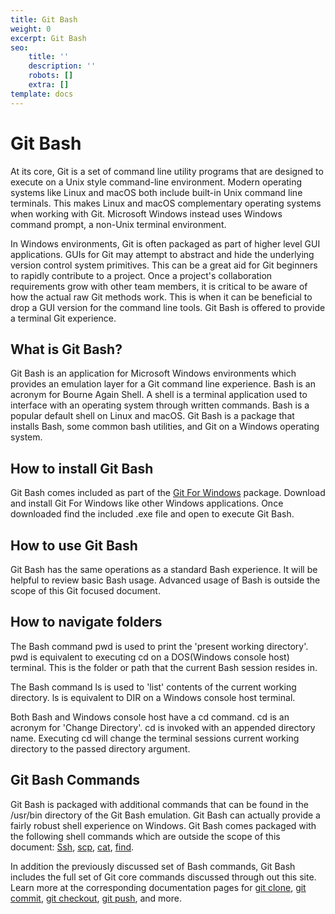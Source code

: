 ```yaml
---
title: Git Bash
weight: 0
excerpt: Git Bash
seo:
    title: ''
    description: ''
    robots: []
    extra: []
template: docs
---
```


# Git Bash               &#xA;&#xA;

At its core, Git is a set of command line utility programs that are designed to execute on a Unix style command-line environment. Modern operating systems like Linux and macOS both include built-in Unix command line terminals. This makes Linux and macOS complementary operating systems when working with Git. Microsoft Windows instead uses Windows command prompt, a non-Unix terminal environment.

In Windows environments, Git is often packaged as part of higher level GUI applications. GUIs for Git may attempt to abstract and hide the underlying version control system primitives. This can be a great aid for Git beginners to rapidly contribute to a project. Once a project's collaboration requirements grow with other team members, it is critical to be aware of how the actual raw Git methods work. This is when it can be beneficial to drop a GUI version for the command line tools. Git Bash is offered to provide a terminal Git experience.

## What is Git Bash?

Git Bash is an application for Microsoft Windows environments which provides an emulation layer for a Git command line experience. Bash is an acronym for Bourne Again Shell. A shell is a terminal application used to interface with an operating system through written commands. Bash is a popular default shell on Linux and macOS. Git Bash is a package that installs Bash, some common bash utilities, and Git on a Windows operating system.

## How to install Git Bash

Git Bash comes included as part of the [Git For Windows](https://gitforwindows.org/) package. Download and install Git For Windows like other Windows applications. Once downloaded find the included .exe file and open to execute Git Bash.

## How to use Git Bash

Git Bash has the same operations as a standard Bash experience. It will be helpful to review basic Bash usage. Advanced usage of Bash is outside the scope of this Git focused document.

## How to navigate folders

The Bash command pwd is used to print the 'present working directory'. pwd is equivalent to executing cd on a DOS(Windows console host) terminal. This is the folder or path that the current Bash session resides in.

The Bash command ls is used to 'list' contents of the current working directory. ls is equivalent to DIR on a Windows console host terminal.

Both Bash and Windows console host have a cd command. cd is an acronym for 'Change Directory'. cd is invoked with an appended directory name. Executing cd will change the terminal sessions current working directory to the passed directory argument.

## Git Bash Commands

Git Bash is packaged with additional commands that can be found in the /usr/bin directory of the Git Bash emulation. Git Bash can actually provide a fairly robust shell experience on Windows. Git Bash comes packaged with the following shell commands which are outside the scope of this document: [Ssh](https://man.openbsd.org/ssh.1), [scp](https://linux.die.net/man/1/scp), [cat](http://man7.org/linux/man-pages/man1/cat.1.html), [find](https://linux.die.net/man/1/find).

In addition the previously discussed set of Bash commands, Git Bash includes the full set of Git core commands discussed through out this site. Learn more at the corresponding documentation pages for [git clone](https://www.atlassian.com/git/tutorials/setting-up-a-repository/git-clone), [git commit](https://www.atlassian.com/git/tutorials/saving-changes/git-commit), [git checkout](https://www.atlassian.com/git/tutorials/using-branches/git-checkout), [git push](https://www.atlassian.com/git/tutorials/syncing/git-push), and more.
